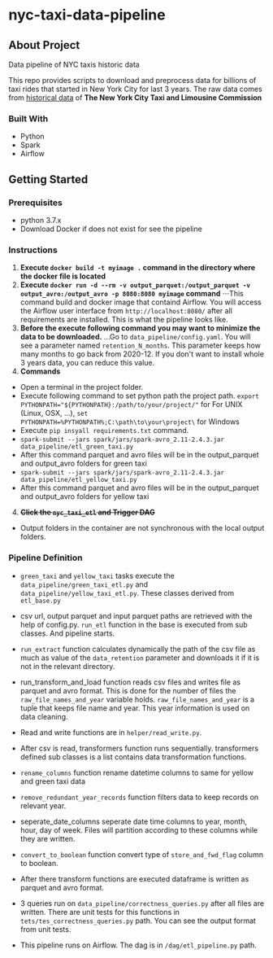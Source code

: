 # nyc-taxi-data-pipeline
## About Project
Data pipeline of NYC taxis historic data

This repo provides scripts to download and preprocess data for billions of taxi rides that started in New York City for last 3 years. The raw data comes from [historical data](https://www1.nyc.gov/site/tlc/about/tlc-trip-record-data.page) of **The New York City Taxi and Limousine Commission**

### Built With
-  Python
-  Spark
-  Airflow

## Getting Started
### Prerequisites
-  python 3.7.x
-  Download Docker if does not exist for see the pipeline
### Instructions
1. **Execute ```docker build -t myimage .``` command in the directory where the docker file is located**
2. **Execute ```docker run -d --rm -v output_parquet:/output_parquet -v output_avro:/output_avro -p 8080:8080 myimage``` command**
⋅⋅⋅This command build and docker image that containd Airflow. You will access the Airflow user interface from ```http://localhost:8080/``` after all requirements are installed. This is what the pipeline looks like.
3. **Before the execute following command you may want to minimize the data to be downloaded.**
...Go to `data_pipeline/config.yaml`. You will see a parameter named `retention_N_months`. This parameter keeps how many months to go back from 2020-12. If you don't want to install whole 3 years data, you can reduce this value.
4. **Commands**
- Open  a terminal in the project folder.
- Execute following command to set python path the project path. ```export PYTHONPATH="${PYTHONPATH}:/path/to/your/project/"``` for For UNIX (Linux, OSX, ...), ```set PYTHONPATH=%PYTHONPATH%;C:\path\to\your\project\``` for Windows
- Execute ```pip insyall requirements.txt``` command.
- ```spark-submit --jars spark/jars/spark-avro_2.11-2.4.3.jar data_pipeline/etl_green_taxi.py```
- After this command parquet and avro files will be in the output_parquet and output_avro folders for green taxi
- ```spark-submit --jars spark/jars/spark-avro_2.11-2.4.3.jar data_pipeline/etl_yellow_taxi.py```
- After this command parquet and avro files will be in the output_parquet and output_avro folders for yellow taxi
4. **~~Click the `nyc_taxi_etl` and Trigger DAG~~**
- Output folders in the container are not synchronous with the local output folders.
### Pipeline Definition
-   `green_taxi` and `yellow_taxi` tasks execute the `data_pipeline/green_taxi_etl.py` and `data_pipeline/yellow_taxi_etl.py`. These classes derived from `etl_base.py`
-   csv url, output parquet and input parquet paths are retrieved with the help of config.py. `run_etl` function in the base is executed from sub classes. And pipeline starts.
-   `run_extract` function calculates dynamically the path of the csv file as much as value of the `data_retention` parameter and downloads it if it is not in the relevant directory.
-   run_transform_and_load function reads csv files and writes file as parquet and avro format. This is done for the number of files the `raw_file_names_and_year` variable holds. `raw_file_names_and_year` is a tuple that keeps file name and year. This year information is used on data cleaning.
-   Read and write functions are in `helper/read_write.py`. 
-   After csv is read, transformers function runs sequentially. transformers defined sub classes is a list contains data transformation functions.
-   `rename_columns` function rename datetime columns to same for yellow and green taxi data
-   `remove_redundant_year_records` function filters data to keep records on relevant year.
-   seperate_date_columns seperate date time columns to year, month, hour, day of week. Files will partition according to these columns while they are written.
-   `convert_to_boolean` function convert type of `store_and_fwd_flag` column to boolean.
-   After there transform functions are executed dataframe is written as parquet and avro format.
-   3 queries run on `data_pipeline/correctness_queries.py` after all files are written. There are unit tests for this functions in `tets/tes_correctness_queries.py` path. You can see the output format from unit tests.

-   This pipeline runs on Airflow. The dag is in `/dag/etl_pipeline.py` path.

